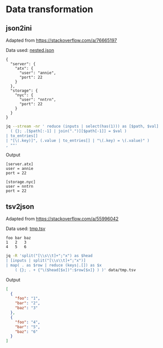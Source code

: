 ---
---

# Data transformation

## json2ini

Adapted from <a>https://stackoverflow.com/a/76665197</a>

Data used: [nested.json](data/nested.json)

```
{
  "server": {
    "atx": {
      "user": "annie",
      "port": 22
    }
  },
  "storage": {
    "nyc": {
      "user": "nntrn",
      "port": 22
    }
  }
}
```

```sh
jq --stream -nr ' reduce (inputs | select(has(1))) as [$path, $val]
  ( {}; .[$path[:-1] | join(".")][$path[-1]] = $val )
| to_entries[]
| "[\(.key)]", (.value | to_entries[] | "\(.key) = \(.value)" )
, ""'
```

Output

```
[server.atx]
user = annie
port = 22

[storage.nyc]
user = nntrn
port = 22
```

## tsv2json

Adapted from <a>https://stackoverflow.com/a/55996042</a>

Data used: [tmp.tsv](data/tmp.tsv)

```
foo bar baz
1   2   3
4   5   6
```

```sh
jq -R 'split("[\\s\\t]+";"x") as $head
| [inputs | split("[\\s\\t]+";"x")]
| map( . as $row | reduce (keys|.[]) as $x
    ( {}; . + {"\($head[$x])":$row[$x]} ) )' data/tmp.tsv
```

Output

```json
[
  {
    "foo": "1",
    "bar": "2",
    "baz": "3"
  },
  {
    "foo": "4",
    "bar": "5",
    "baz": "6"
  }
]
```

